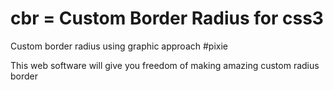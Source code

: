# cbr = Custom Border Radius for css3

Custom border radius using graphic approach #pixie

This web software will give you freedom of making amazing custom radius border
